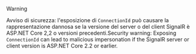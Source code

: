 > [!WARNING]
> <span data-ttu-id="4054a-101">Avviso di sicurezza: l'esposizione di `ConnectionId` può causare la rappresentazione dannosa se la versione del server o del client SignalR è ASP.NET Core 2,2 o versioni precedenti.</span><span class="sxs-lookup"><span data-stu-id="4054a-101">Security warning: Exposing `ConnectionId` can lead to malicious impersonation if the SignalR server or client version is ASP.NET Core 2.2 or earlier.</span></span>
